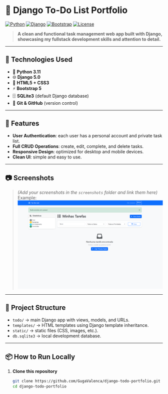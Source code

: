 # 📝 Django To-Do List Portfolio

[![Python](https://img.shields.io/badge/Python-3.11-blue?logo=python)](https://www.python.org/)
[![Django](https://img.shields.io/badge/Django-5.0-green?logo=django)](https://www.djangoproject.com/)
[![Bootstrap](https://img.shields.io/badge/Bootstrap-5-purple?logo=bootstrap)](https://getbootstrap.com/)
[![License](https://img.shields.io/badge/License-MIT-yellow.svg)](LICENSE)

> **A clean and functional task management web app built with Django, showcasing my fullstack development skills and attention to detail.**

---

## 🚀 Technologies Used
- 🐍 **Python 3.11**
- 🌐 **Django 5.0**
- 🎨 **HTML5 + CSS3**
- ⚡ **Bootstrap 5**
- 🗄️ **SQLite3** (default Django database)
- 🧰 **Git & GitHub** (version control)

---

## 🎯 Features
- **User Authentication**: each user has a personal account and private task list.
- **Full CRUD Operations**: create, edit, complete, and delete tasks.
- **Responsive Design**: optimized for desktop and mobile devices.
- **Clean UI**: simple and easy to use.

---

## 📷 Screenshots
> *(Add your screenshots in the `screenshots` folder and link them here)*  
Example:
![Home Page](screenshots/home.png)


---

## 📂 Project Structure
- `todo/` → main Django app with views, models, and URLs.
- `templates/` → HTML templates using Django template inheritance.
- `static/` → static files (CSS, images, etc.).
- `db.sqlite3` → local development database.

---

## 📦 How to Run Locally
1. **Clone this repository**
   ```bash
   git clone https://github.com/GugaValenca/django-todo-portfolio.git
   cd django-todo-portfolio
